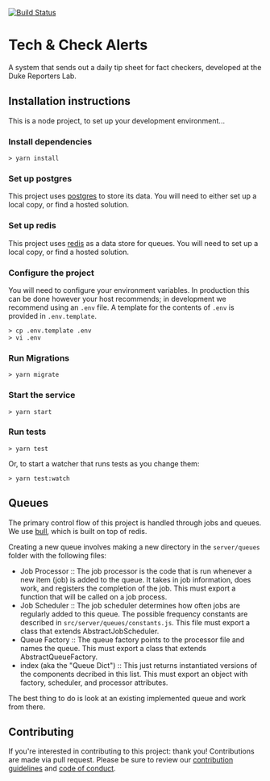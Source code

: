 [![Build Status](https://travis-ci.org/TechAndCheck/tech-and-check-alerts.svg?branch=master)](https://travis-ci.org/TechAndCheck/tech-and-check-alerts)

# Tech & Check Alerts

A system that sends out a daily tip sheet for fact checkers, developed at the Duke Reporters Lab.

## Installation instructions
This is a node project, to set up your development environment...

### Install dependencies

```
> yarn install
```

### Set up postgres

This project uses [postgres](https://www.postgresql.org/) to store its data.  You will need to either set up a local copy, or find a hosted solution.

### Set up redis

This project uses [redis](https://redis.io/) as a data store for queues.  You will need to set up a local copy, or find a hosted solution.

### Configure the project

You will need to configure your environment variables.  In production this can be done however your host recommends; in development we recommend using an `.env` file. A template for the contents of `.env` is provided in `.env.template`.

```
> cp .env.template .env
> vi .env
```

### Run Migrations

```
> yarn migrate
```

### Start the service

```
> yarn start
```

### Run tests

```
> yarn test
```

Or, to start a watcher that runs tests as you change them:
```
> yarn test:watch
```

## Queues

The primary control flow of this project is handled through jobs and queues.  We use [bull](https://www.npmjs.com/package/bull), which is built on top of redis.

Creating a new queue involves making a new directory in the `server/queues` folder with the following files:

* Job Processor :: The job processor is the code that is run whenever a new item (job) is added to the queue.  It takes in job information, does work, and registers the completion of the job. This must export a function that will be called on a job process.
* Job Scheduler :: The job scheduler determines how often jobs are regularly added to this queue.  The possible frequency constants are described in `src/server/queues/constants.js`.  This file must export a class that extends AbstractJobScheduler.
* Queue Factory :: The queue factory points to the processor file and names the queue.  This must export a class that extends AbstractQueueFactory.
* index (aka the "Queue Dict") :: This just returns instantiated versions of the components decribed in this list.  This must export an object with factory, scheduler, and processor attributes.

The best thing to do is look at an existing implemented queue and work from there.

## Contributing

If you're interested in contributing to this project: thank you! Contributions are made via pull request. Please be sure to review our [contribution guidelines](CONTRIBUTING.md) and [code of conduct](docs/CODE_OF_CONDUCT.md).
